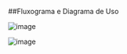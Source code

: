 ##Fluxograma e Diagrama de Uso

![image](https://github.com/user-attachments/assets/d9bfaac5-9ab8-4c4b-9337-0d1ff442758c)

![image](https://github.com/user-attachments/assets/44c3cebe-54dc-47b3-86ca-6eec8bac071c)
